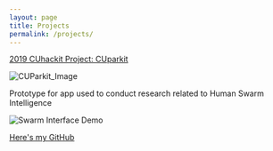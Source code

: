 ```yaml
---
layout: page
title: Projects
permalink: /projects/
---
```


[2019 CUhackit Project: CUparkit](https://devpost.com/software/cuparkit)

![CUParkit_Image](https://i.ibb.co/jfWDgSK/2parkitscreenshots.png) 

Prototype for app used to conduct research related to Human Swarm Intelligence

![Swarm Interface Demo](https://media.giphy.com/media/Rk1zBGIXaq5sYn2Clx/giphy.gif)

[Here's my GitHub](https://github.com/StphnRssll)
